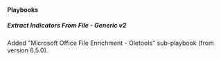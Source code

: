 
#### Playbooks
##### Extract Indicators From File - Generic v2
Added "Microsoft Office File Enrichment - Oletools" sub-playbook (from version 6.5.0).
